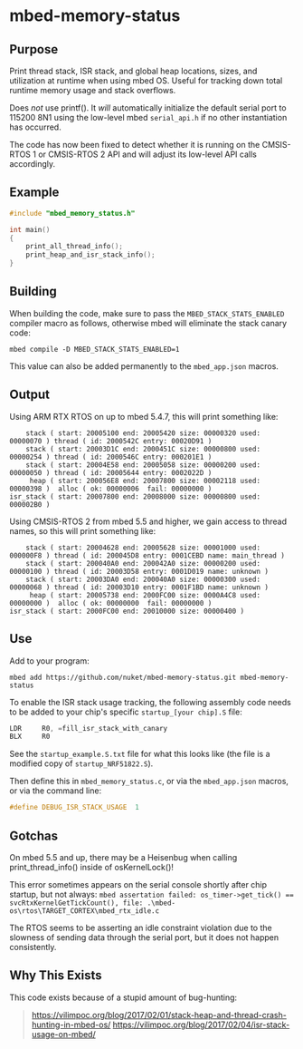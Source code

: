 # mbed-memory-status

## Purpose

Print thread stack, ISR stack, and global heap locations, sizes, and utilization at runtime when using mbed OS. Useful for tracking down total runtime memory usage and stack overflows.

Does *not* use printf(). It *will* automatically initialize the default serial port to 115200 8N1 using the low-level mbed `serial_api.h` if no other instantiation has occurred.

The code has now been fixed to detect whether it is running on the CMSIS-RTOS 1 or CMSIS-RTOS 2 API and will adjust its low-level API calls accordingly.

## Example

```c
#include "mbed_memory_status.h"

int main()
{
    print_all_thread_info();
    print_heap_and_isr_stack_info();
}
```

## Building

When building the code, make sure to pass the `MBED_STACK_STATS_ENABLED` compiler macro as follows, otherwise mbed will eliminate the stack canary code:

```
mbed compile -D MBED_STACK_STATS_ENABLED=1
```

This value can also be added permanently to the `mbed_app.json` macros.

## Output

Using ARM RTX RTOS on up to mbed 5.4.7, this will print something like:

```
    stack ( start: 20005100 end: 20005420 size: 00000320 used: 00000070 ) thread ( id: 2000542C entry: 00020D91 )
    stack ( start: 20003D1C end: 2000451C size: 00000800 used: 00000254 ) thread ( id: 2000546C entry: 000201E1 )
    stack ( start: 20004E58 end: 20005058 size: 00000200 used: 00000050 ) thread ( id: 20005644 entry: 0002022D )
     heap ( start: 200056E8 end: 20007800 size: 00002118 used: 00000398 )  alloc ( ok: 00000006  fail: 00000000 )
isr_stack ( start: 20007800 end: 20008000 size: 00000800 used: 000002B0 )
```

Using CMSIS-RTOS 2 from mbed 5.5 and higher, we gain access to thread names, so this will print something like:

```
    stack ( start: 20004628 end: 20005628 size: 00001000 used: 000000F8 ) thread ( id: 200045D8 entry: 0001CEBD name: main_thread )
    stack ( start: 200040A0 end: 200042A0 size: 00000200 used: 00000100 ) thread ( id: 20003D58 entry: 0001D019 name: unknown )
    stack ( start: 20003DA0 end: 200040A0 size: 00000300 used: 00000068 ) thread ( id: 20003D10 entry: 0001F1BD name: unknown )
     heap ( start: 20005738 end: 2000FC00 size: 0000A4C8 used: 00000000 )  alloc ( ok: 00000000  fail: 00000000 )
isr_stack ( start: 2000FC00 end: 20010000 size: 00000400 )
```

## Use

Add to your program:

```
mbed add https://github.com/nuket/mbed-memory-status.git mbed-memory-status
```

To enable the ISR stack usage tracking, the following assembly code needs to be added to your chip's specific `startup_[your chip].S` file:

```asm
LDR     R0, =fill_isr_stack_with_canary
BLX     R0
```

See the `startup_example.S.txt` file for what this looks like (the file is a modified copy of `startup_NRF51822.S`).

Then define this in `mbed_memory_status.c`, or via the `mbed_app.json` macros, or via the command line:

```c
#define DEBUG_ISR_STACK_USAGE  1
```

## Gotchas

On mbed 5.5 and up, there may be a Heisenbug when calling print_thread_info() inside of osKernelLock()!

This error sometimes appears on the serial console shortly after chip startup, but not always:
`mbed assertation failed: os_timer->get_tick() == svcRtxKernelGetTickCount(), file: .\mbed-os\rtos\TARGET_CORTEX\mbed_rtx_idle.c`

The RTOS seems to be asserting an idle constraint violation due to the slowness of sending data through the serial port, but it does not happen consistently.

## Why This Exists

This code exists because of a stupid amount of bug-hunting:

> https://vilimpoc.org/blog/2017/02/01/stack-heap-and-thread-crash-hunting-in-mbed-os/
> https://vilimpoc.org/blog/2017/02/04/isr-stack-usage-on-mbed/
